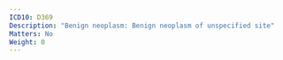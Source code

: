 ```yaml
---
ICD10: D369
Description: "Benign neoplasm: Benign neoplasm of unspecified site"
Matters: No
Weight: 0
---
```

